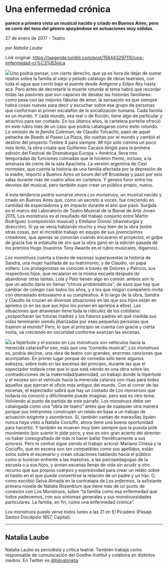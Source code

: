# Una enfermedad crónica

**parece a primera vista un musical nacido y criado en Buenos Aires, pero se corre del tono del género apoyándose en actuaciones muy sólidas.**

27 de enero de 2017 - Teatro

_por Natalia Laube_

Link original: https://laagenda.tumblr.com/post/156443297110/una-enfermedad-cr%C3%B3nica

![](https://64.media.tumblr.com/899a5b6020a5bce6c9288437f6e815b5/7d4f39c9d7c4917b-cf/s500x750/437019fc9835e4c6d0b0c6e90e9ca58389c9226e.jpg)Uno podría pensar, con cierto derecho, que ya es hora de dejar de sumar relatos sobre la familia al viejo y peludo catálogo de obras teatrales, con toda el agua que corrió bajo el puente desde *Antígona* y *Edipo Rey* hasta acá. Pero antes de decretarle la muerte rotunda al tema habrá que recordar todas las pasiones que son capaces de desatar las historias familiares: como pasa con las mejores fábulas de amor, la sensación es que siempre habrá cosas nuevas para decir y escuchar sobre ese grupo de personas que conforman el primer escalafón de la socialización humana. Cada familia es un mundo. Y cada mundo, sea real o de ficción, tiene algo de particular y atractivo para ser contado. En los últimos años, la cartelera porteña ofreció en este rubro más de un caso que podría catalogarse como éxito rotundo. *La omisión de la familia Coleman*, de Claudio Tolcachir, pasó de aquel pehache de Boedo al Paseo La Plaza, dio vueltas por el mundo y cambió el destino del proyecto Timbre 4 para siempre. *Mi hijo sólo camina un poco más lento*, la obra croata que Guillermo Cacace dirigió para la primera edición del Festival de Dramaturgia Europa + América, lleva tres temporadas de funciones colmadas que le hicieron frente, incluso, a la amenaza de cierre de la sala Apacheta. La versión argentina de *Casi normales*, que cuenta la historia de una familia afectada por la depresión de la madre, importó a Buenos Aires un boom del off Broadway y pasó por seis salas durante más de cuatro años en cartelera. Y generó furor entre los devotos del musical, pero también supo crear un público propio, nuevo. 



A esta tendencia podría sumarse ahora *Los monstruos*, un musical nacido y criado en Buenos Aires que, como un secreto a voces, fue creciendo en cantidad de espectadores y en impacto durante el año que pasó. Surgida en el marco del Laboratorio de Teatro Musical de la Bienal de Arte Joven 2015, Los monstruos es el resultado del trabajo conjunto entre Martín Rodríguez (composición musical) y Emiliano Dionisi (dramaturgia y dirección). Si ya se venía hablando mucho y muy bien de la obra (entre otras cosas, por el increíble trabajo en equipo de sus jovencísimos creadores, que apenas se conocían cuando encararon el proyecto), el golpe de gracia fue la estatuilla de oro que la obra ganó en la edición pasada de los premios Hugo (nuestros Tony Awards en el rubro musicales, digamos). 



*Los monstruos* cuenta a través de escenas superpuestas la historia de Sandra, una mujer hastiada de su matrimonio, y de Claudio, un papá soltero. Los protagonistas se conocen a través de Dolores y Patricio, sus respectivos hijos, que recalaron en la misma escuela después de abandonar otras tantas. Lola y Pato tienen algo en común: ambos son lo que un adulto daría en llamar “chicos problemáticos”, de esos que hay que cambiar de colegio casi todos los años, y a los que ningún compañero invita con demasiado entusiasmo a su cumpleaños. A lo largo de la obra, Sandra y Claudio se cruzan en diversas situaciones en las que sus hijos están en aprietos (o en las que sus hijos los ponen en aprietos a ellos). Las situaciones que atraviesan tiene toda la ridiculez de los cotidiano: ¿sospecharán las futuras madres y los futuros padres en qué medida sus vidas terminarán siendo jibarizadas por esas pequeñas personas que trajeron al mundo? Pero, lo que al principio se cuenta con gracia y cierta ironía, va creciendo en oscuridad conforme avanzan las escenas. 



![](https://64.media.tumblr.com/899a5b6020a5bce6c9288437f6e815b5/7d4f39c9d7c4917b-cf/s500x750/437019fc9835e4c6d0b0c6e90e9ca58389c9226e.jpg)La hipérbole y el exceso en Los monstruos son vehículos hacia la merecida catarsisPor eso, más que una “comedia musical”, *Los monstruos* es, podría decirse, una obra de teatro con grandes, enormes canciones que acompañan. En primer lugar porque de comedia sólo tiene algunos esbozos, sobre todo en las escenas del principio, durante las que el espectador todavía cree que lo que está viendo es una obra sobre las contradicciones de la maternidad/paternidad, un trabajo donde la hipérbole y el exceso son el vehículo hacia la merecida catarsis con risas para todos aquellos que ejercen el oficio más antiguo del mundo. Con el correr de las escenas, el espectador sabrá que hay un costado de *Los monstruos* que todavía no conoció y difícilmente puede imaginar, pero ese es otro tema. Volviendo al punto de partida de este párrafo, *Los monstruos* debe ser catalogada como una “obra de teatro” antes que de cualquier otra manera porque sus intérpretes construyen un relato en base a un trabajo de actuación exigente y asombroso. Sí, también cantan de maravillas (quien nunca haya visto a Natalia Cociuffo, ahora tiene una buena oportunidad para hacerlo). Y también se mueven muy bien siempre que la puesta pide movimiento (por suerte lo pide poco, y ese es otro gran acierto del director: no haber coreografiado de más ni hacer bailar frenéticamente a sus actores). Pero lo central sigue siendo el trabajo actoral: Mariano Chiesa y la Cociuffo, que en escena son tan compatibles como sus apellidos, están solos sobre el escenario y crean situaciones hablando hacia el público como si tuvieran enfrente a las maestras, a las psicopedagogas de la escuela o a sus hijos, y arman escenas llenas de vida sin acudir a otro recurso que sus propios cuerpos y expresividad para crear un relato sobre el hastío en el que puede convertirse la relación de un padre y un hijo. O, como escribió Selva Almada en la contratapa de *Los enfermos*, la asfixiante primera novela de Natalia Rozenblum que tiene más de un punto de conexión con Los Monstruos, sobre “la familia como esa enfermedad que todos padecemos, con sus síntomas generales y sus monstruosidades particulares. La familia, en fin, como una enfermedad crónica”. 



  
  
*Los monstruos* puede verse todos lunes a las 21 en El Picadero (Pasaje Santos Discépolo 1857, Capital).



---

 Natalia Laube
--------------

 Natalia Laube es periodista y crítica teatral. También trabaja como responsable de comunicación del Goethe-Institut y colabora en distintos medios. En Twitter es [@hiloglorieta](https://twitter.com/hiloglorieta). 

